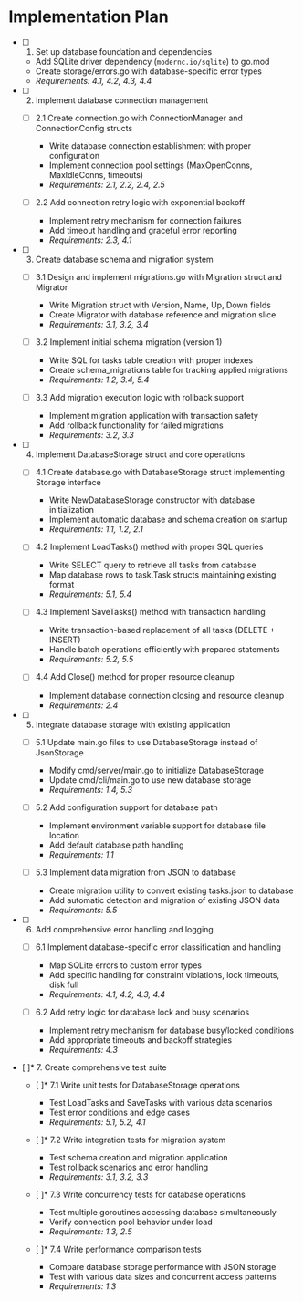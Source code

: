 # Implementation Plan

- [ ] 1. Set up database foundation and dependencies
  - Add SQLite driver dependency (`modernc.io/sqlite`) to go.mod
  - Create storage/errors.go with database-specific error types
  - _Requirements: 4.1, 4.2, 4.3, 4.4_

- [ ] 2. Implement database connection management
  - [ ] 2.1 Create connection.go with ConnectionManager and ConnectionConfig structs
    - Write database connection establishment with proper configuration
    - Implement connection pool settings (MaxOpenConns, MaxIdleConns, timeouts)
    - _Requirements: 2.1, 2.2, 2.4, 2.5_

  - [ ] 2.2 Add connection retry logic with exponential backoff
    - Implement retry mechanism for connection failures
    - Add timeout handling and graceful error reporting
    - _Requirements: 2.3, 4.1_

- [ ] 3. Create database schema and migration system
  - [ ] 3.1 Design and implement migrations.go with Migration struct and Migrator
    - Write Migration struct with Version, Name, Up, Down fields
    - Create Migrator with database reference and migration slice
    - _Requirements: 3.1, 3.2, 3.4_

  - [ ] 3.2 Implement initial schema migration (version 1)
    - Write SQL for tasks table creation with proper indexes
    - Create schema_migrations table for tracking applied migrations
    - _Requirements: 1.2, 3.4, 5.4_

  - [ ] 3.3 Add migration execution logic with rollback support
    - Implement migration application with transaction safety
    - Add rollback functionality for failed migrations
    - _Requirements: 3.2, 3.3_

- [ ] 4. Implement DatabaseStorage struct and core operations
  - [ ] 4.1 Create database.go with DatabaseStorage struct implementing Storage interface
    - Write NewDatabaseStorage constructor with database initialization
    - Implement automatic database and schema creation on startup
    - _Requirements: 1.1, 1.2, 2.1_

  - [ ] 4.2 Implement LoadTasks() method with proper SQL queries
    - Write SELECT query to retrieve all tasks from database
    - Map database rows to task.Task structs maintaining existing format
    - _Requirements: 5.1, 5.4_

  - [ ] 4.3 Implement SaveTasks() method with transaction handling
    - Write transaction-based replacement of all tasks (DELETE + INSERT)
    - Handle batch operations efficiently with prepared statements
    - _Requirements: 5.2, 5.5_

  - [ ] 4.4 Add Close() method for proper resource cleanup
    - Implement database connection closing and resource cleanup
    - _Requirements: 2.4_

- [ ] 5. Integrate database storage with existing application
  - [ ] 5.1 Update main.go files to use DatabaseStorage instead of JsonStorage
    - Modify cmd/server/main.go to initialize DatabaseStorage
    - Update cmd/cli/main.go to use new database storage
    - _Requirements: 1.4, 5.3_

  - [ ] 5.2 Add configuration support for database path
    - Implement environment variable support for database file location
    - Add default database path handling
    - _Requirements: 1.1_

  - [ ] 5.3 Implement data migration from JSON to database
    - Create migration utility to convert existing tasks.json to database
    - Add automatic detection and migration of existing JSON data
    - _Requirements: 5.5_

- [ ] 6. Add comprehensive error handling and logging
  - [ ] 6.1 Implement database-specific error classification and handling
    - Map SQLite errors to custom error types
    - Add specific handling for constraint violations, lock timeouts, disk full
    - _Requirements: 4.1, 4.2, 4.3, 4.4_

  - [ ] 6.2 Add retry logic for database lock and busy scenarios
    - Implement retry mechanism for database busy/locked conditions
    - Add appropriate timeouts and backoff strategies
    - _Requirements: 4.3_

- [ ]* 7. Create comprehensive test suite
  - [ ]* 7.1 Write unit tests for DatabaseStorage operations
    - Test LoadTasks and SaveTasks with various data scenarios
    - Test error conditions and edge cases
    - _Requirements: 5.1, 5.2, 4.1_

  - [ ]* 7.2 Write integration tests for migration system
    - Test schema creation and migration application
    - Test rollback scenarios and error handling
    - _Requirements: 3.1, 3.2, 3.3_

  - [ ]* 7.3 Write concurrency tests for database operations
    - Test multiple goroutines accessing database simultaneously
    - Verify connection pool behavior under load
    - _Requirements: 1.3, 2.5_

  - [ ]* 7.4 Write performance comparison tests
    - Compare database storage performance with JSON storage
    - Test with various data sizes and concurrent access patterns
    - _Requirements: 1.3_